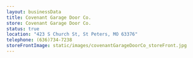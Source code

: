 ```yaml
---
layout: businessData
title: Covenant Garage Door Co.
store: Covenant Garage Door Co.
status: true
location: "423 S Church St, St Peters, MO 63376"
telephone: (636)734-7238
storeFrontImage: static/images/covenantGarageDoorCo_storeFront.jpg
---
```

